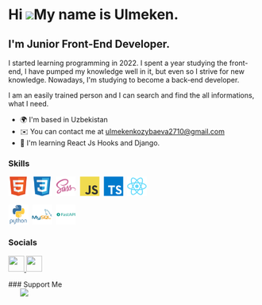 Hi ![](https://user-images.githubusercontent.com/18350557/176309783-0785949b-9127-417c-8b55-ab5a4333674e.gif)My name is Ulmeken.
================================================================================================================================

I'm Junior Front-End Developer. 
-------------------------------

I started learning programming in 2022. I spent a year studying the front-end, I have pumped my knowledge well in it, but even so I strive for new knowledge. Nowadays, I'm studying to become a back-end developer. 

I am an easily trained person and I can search and find the all informations, what I need. 

* 🌍  I'm based in Uzbekistan
* ✉️  You can contact me at [ulmekenkozybaeva2710@gmail.com](mailto:ulmekenkozybaeva2710@gmail.com)
* 🧠  I'm learning React Js Hooks and Django.

### Skills

<p align="left">
  <img src="https://github.com/devicons/devicon/blob/master/icons/html5/html5-original.svg" title="html5" alt="html5" width="40" height="40"/>&nbsp;
  <img src="https://github.com/devicons/devicon/blob/master/icons/css3/css3-original.svg" title="css" alt="css" width="40" height="40"/>&nbsp;
  <img src="https://github.com/devicons/devicon/blob/master/icons/sass/sass-original.svg" title="sass/scss" alt="sass/scss" width="40" height="40"/>&nbsp;
  <img src="https://github.com/devicons/devicon/blob/master/icons/javascript/javascript-original.svg" title="javascript" alt="javascript" width="40" height="40"/>&nbsp;
  <img src="https://github.com/devicons/devicon/blob/master/icons/typescript/typescript-original.svg" title="typescript" alt="typescript" width="40" height="40"/>&nbsp;
  <img src="https://github.com/devicons/devicon/blob/master/icons/react/react-original.svg" title="reactjs" alt="reactjs" width="40" height="40"/>&nbsp;
  
  <img src="https://github.com/devicons/devicon/blob/master/icons/python/python-original-wordmark.svg" title="reactjs" alt="reactjs" width="40" height="40"/>&nbsp;
  <img src="https://github.com/devicons/devicon/blob/master/icons/mysql/mysql-original-wordmark.svg" title="reactjs" alt="reactjs" width="40" height="40"/>&nbsp;
  <img src="https://github.com/devicons/devicon/blob/master/icons/fastapi/fastapi-original-wordmark.svg" title="reactjs" alt="reactjs" width="40" height="40"/>&nbsp;
</p>

### Socials

<p align="left"> <a href="https://discord.com/users/850669490177835029" target="_blank" rel="noreferrer"> <picture> <source media="(prefers-color-scheme: dark)" srcset="undefined" /> <source media="(prefers-color-scheme: light)" srcset="https://raw.githubusercontent.com/danielcranney/readme-generator/main/public/icons/socials/discord.svg" /> <img src="https://raw.githubusercontent.com/danielcranney/readme-generator/main/public/icons/socials/discord.svg" width="32" height="32" /> </picture> </a> 
<a href="https://www.github.com/ulmekenkozibaeva" target="_blank" rel="noreferrer"> <picture> <source media="(prefers-color-scheme: dark)" srcset="https://raw.githubusercontent.com/danielcranney/readme-generator/main/public/icons/socials/github-dark.svg" /> <source media="(prefers-color-scheme: light)" srcset="https://raw.githubusercontent.com/danielcranney/readme-generator/main/public/icons/socials/github.svg" /> <img src="https://raw.githubusercontent.com/danielcranney/readme-generator/main/public/icons/socials/github.svg" width="32" height="32" /> </picture> </a>
</p>
### Support Me

<ul style="list-style-type: none; margin: 0;">

<li style="display: inline-block; margin-right: 0.25rem;"><a href="https://www.buymeacoffee.com/ulmeken"><img src="https://cdn.buymeacoffee.com/buttons/v2/default-yellow.png" width="150"/></a></li>

</ul>
<!---
ulmekenkozibaeva/ulmekenkozibaeva is a ✨ special ✨ repository because its `README.md` (this file) appears on your GitHub profile.
You can click the Preview link to take a look at your changes.
--->
